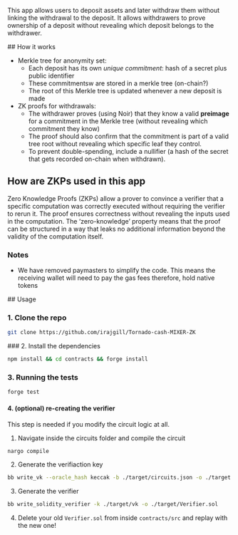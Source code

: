 This app allows users to deposit assets and later withdraw them without linking the withdrawal to the deposit. It allows withdrawers to prove ownership of a deposit without revealing which deposit belongs to the withdrawer. 

## How it works

- Merkle tree for anonymity set:
    - Each deposit has its own _unique commitment_: hash of a secret plus public identifier
    - These commitmentsw are stored in a merkle tree (on-chain?)
    - The root of this Merkle tree is updated whenever a new deposit is made
- ZK proofs for withdrawals:
    - The withdrawer proves (using Noir) that they know a valid **preimage** for a commitment in the Merkle tree (without revealing which commitment they know)
    - The proof should also confirm that the commitment is part of a valid tree root without revealing which specific leaf they control.
    - To prevent double-spending, include a nullifier (a hash of the secret that gets recorded on-chain when withdrawn).

## How are ZKPs used in this app

Zero Knowledge Proofs (ZKPs) allow a prover to convince a verifier that a specific computation was correctly executed without requiring the verifier to rerun it. The proof ensures correctness without revealing the inputs used in the computation. The ‘zero-knowledge’ property means that the proof can be structured in a way that leaks no additional information beyond the validity of the computation itself.

### Notes

- We have removed paymasters to simplify the code. This means the receiving wallet will need to pay the gas fees therefore, hold native tokens

## Usage

### 1. Clone the repo

```bash
git clone https://github.com/irajgill/Tornado-cash-MIXER-ZK
```

### 2. Install the dependencies

```bash
npm install && cd contracts && forge install
```

### 3. Running the tests

```bash
forge test
```

#### 4. (optional) re-creating the verifier

This step is needed if you modify the circuit logic at all.

1. Navigate inside the circuits folder and compile the circuit

```bash
nargo compile
```

2. Generate the verifiaction key

```bash
bb write_vk --oracle_hash keccak -b ./target/circuits.json -o ./target
```

3. Generate the verifier

```bash
bb write_solidity_verifier -k ./target/vk -o ./target/Verifier.sol
```

4. Delete your old `Verifier.sol` from inside `contracts/src` and replay with the new one!
